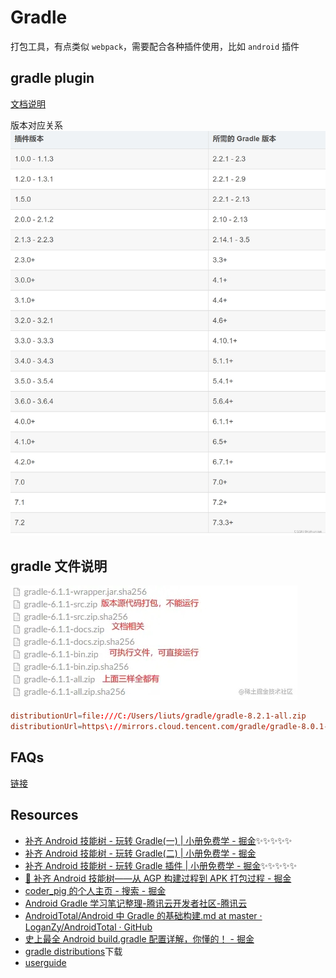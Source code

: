 # Gradle

打包工具，有点类似 `webpack`，需要配合各种插件使用，比如 `android` 插件

## gradle plugin

[文档说明](https://developer.android.google.cn/build/releases/gradle-plugin)

版本对应关系
![alt text](img_v3_02c5_c8a9a0c6-4957-4117-a9eb-c40c2c4cb46g.jpg)

## gradle 文件说明

![alt text](img_v3_02c5_45685628-9169-439f-97a4-46ffb5c0b97g.jpg)

```conf
distributionUrl=file:///C:/Users/liuts/gradle/gradle-8.2.1-all.zip
distributionUrl=https\://mirrors.cloud.tencent.com/gradle/gradle-8.0.1-all.zip
```

## FAQs

[链接](./faq.md)

## Resources

- [补齐 Android 技能树 - 玩转 Gradle(一) | 小册免费学 - 掘金](https://juejin.cn/post/6950643579643494431#heading-8)✨✨✨✨✨
- [补齐 Android 技能树 - 玩转 Gradle(二) | 小册免费学 - 掘金](https://juejin.cn/post/6955008819868991495)
- [补齐 Android 技能树 - 玩转 Gradle 插件 | 小册免费学 - 掘金](https://juejin.cn/post/6956517422606057479)✨✨✨✨✨
- [🍵 补齐 Android 技能树——从 AGP 构建过程到 APK 打包过程 - 掘金](https://juejin.cn/post/6963527524609425415?searchId=20240624164048D239CFEDF362C4384935)
- [coder_pig 的个人主页 - 搜索 - 掘金](https://juejin.cn/user/4142615541321928/search?search_type=1)
- [Android Gradle 学习笔记整理-腾讯云开发者社区-腾讯云](https://cloud.tencent.com/developer/article/1918910)
- [AndroidTotal/Android 中 Gradle 的基础构建.md at master · LoganZy/AndroidTotal · GitHub](https://github.com/LoganZy/AndroidTotal/blob/master/Android%E4%B8%ADGradle%E7%9A%84%E5%9F%BA%E7%A1%80%E6%9E%84%E5%BB%BA.md)
- [史上最全 Android build.gradle 配置详解，你懂的！ - 掘金](https://juejin.cn/post/6844903933584883720)
- [gradle distributions](https://services.gradle.org/distributions/)下载
- [userguide](https://docs.gradle.org/8.0.1/userguide/userguide.html)

